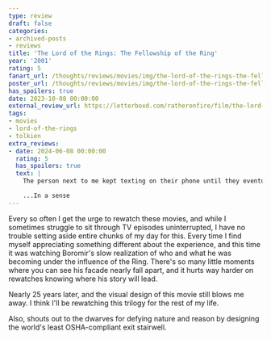 ```yaml
---
type: review
draft: false
categories:
- archived-posts
- reviews
title: 'The Lord of the Rings: The Fellowship of the Ring'
year: '2001'
rating: 5
fanart_url: /thoughts/reviews/movies/img/the-lord-of-the-rings-the-fellowship-of-the-ring_fanart.png
poster_url: /thoughts/reviews/movies/img/the-lord-of-the-rings-the-fellowship-of-the-ring_poster.png
has_spoilers: true
date: 2023-10-08 00:00:00
external_review_url: https://letterboxd.com/ratheronfire/film/the-lord-of-the-rings-the-fellowship-of-the-ring
tags:
- movies
- lord-of-the-rings
- tolkien
extra_reviews:
- date: 2024-06-08 00:00:00
  rating: 5
  has_spoilers: true
  text: |
    The person next to me kept texting on their phone until they eventually dropped it into their seat. It was just like Boromir succumbing to temptation and meeting his doom shortly after. 

    ...In a sense
---
```


Every so often I get the urge to rewatch these movies, and while I sometimes struggle to sit through TV episodes uninterrupted, I have no trouble setting aside entire chunks of my day for this. Every time I find myself appreciating something different about the experience, and this time it was watching Boromir's slow realization of who and what he was becoming under the influence of the Ring. There's so many little moments where you can see his facade nearly fall apart, and it hurts way harder on rewatches knowing where his story will lead.

Nearly 25 years later, and the visual design of this movie still blows me away. I think I'll be rewatching this trilogy for the rest of my life.

Also, shouts out to the dwarves for defying nature and reason by designing the world's least OSHA-compliant exit stairwell.

